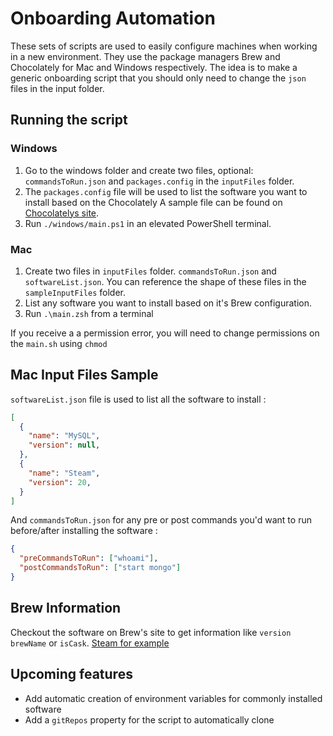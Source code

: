 # Onboarding Automation

These sets of scripts are used to easily configure machines when working in a new environment. They use the package managers Brew and Chocolately for Mac and Windows respectively. The idea is to make a generic onboarding script that you should only need to change the `json` files in the input folder.

## Running the script
### Windows
1. Go to the windows folder and create two files, optional: `commandsToRun.json` and `packages.config` in the `inputFiles` folder.
2. The `packages.config` file will be used to list the software you want to install based on the Chocolately
A sample file can be found on [Chocolatelys site](https://docs.chocolatey.org/en-us/choco/commands/install#packages.config).
3. Run `./windows/main.ps1` in an elevated PowerShell terminal.
### Mac
1. Create two files in `inputFiles` folder. `commandsToRun.json` and `softwareList.json`. You can reference the shape of these files in the `sampleInputFiles` folder.
2. List any software you want to install based on it's Brew configuration.
3. Run `.\main.zsh` from a terminal

If you receive a a permission error, you will need to change permissions on the `main.sh` using `chmod`

## Mac Input Files Sample

`softwareList.json` file is used to list all the software to install :

```json
[
  {
    "name": "MySQL",
    "version": null,
  },
  {
    "name": "Steam",
    "version": 20,
  }
]
```

And `commandsToRun.json` for any pre or post commands you'd want to run before/after installing the software :

```json
{
  "preCommandsToRun": ["whoami"],
  "postCommandsToRun": ["start mongo"]
}
```
## Brew Information

Checkout the software on Brew's site to get information like `version` `brewName` or `isCask`. [Steam for example](https://formulae.brew.sh/cask/steam)

## Upcoming features

- Add automatic creation of environment variables for commonly installed software
- Add a `gitRepos` property for the script to automatically clone
